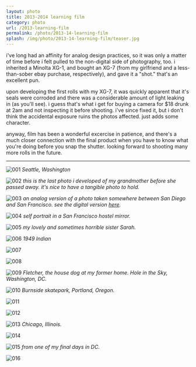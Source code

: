```yaml
---
layout: photo
title: 2013-2014 learning film
category: photo
url: /2013-learning-film
permalink: /photo/2013-14-learning-film
splash: /img/photo/2013-14-learning-film/teaser.jpg
---
```


i've long had an affinity for analog design practices, so it was only a matter of time before i felt pulled to the non-digital side of photography, too. i inherited a Minolta XG-1, and bought an XG-7 (from my girlfriend and a less-than-sober ebay purchase, respectively), and gave it a "shot." that's an excellent pun.

upon developing the first rolls with my XG-7, it was quickly apparent that it's seals were corroded and there was a considerable amount of light leaking in (as you'll see). i guess that's what i get for buying a camera for $18 drunk at 2am and not inspecting it before shooting. i've since fixed it, but i don't think the accidental exposure ruins the photos affected. just adds some character. 

anyway, film has been a wonderful excercise in patience, and there's a much closer connection with the final product when you have to know what you're doing before you snap the shutter. looking forward to shooting many more rolls in the future. 

---

![001](../../img/photo/2013-14-learning-film/001.jpg)
_Seattle, Washington_

![002](../../img/photo/2013-14-learning-film/002.jpg)
_this is the last photo i developed of my grandmother before she passed away. it's nice to have a tangible photo to hold._

![003](../../img/photo/2013-14-learning-film/003.jpg)
_an analog version of a photo taken somewhere between San Diego and San Francisco. see the digital version [here](http://ryantroyford.com/photo/2013-west-coast/)._

![004](../../img/photo/2013-14-learning-film/004.jpg)
_self portrait in a San Francisco hostel mirror._

![005](../../img/photo/2013-14-learning-film/005.jpg)
_my lovely and sometimes horrible sister Sarah._

![006](../../img/photo/2013-14-learning-film/006.jpg)
_1949 Indian_

![007](../../img/photo/2013-14-learning-film/007.jpg)

![008](../../img/photo/2013-14-learning-film/008.jpg)

![009](../../img/photo/2013-14-learning-film/009.jpg)
_Fletcher, the house dog at my former home. Hole in the Sky, Washington, DC._

![010](../../img/photo/2013-14-learning-film/010.jpg)
_Burnside skatepark, Portland, Oregon._

![011](../../img/photo/2013-14-learning-film/011.jpg)

![012](../../img/photo/2013-14-learning-film/012.jpg)

![013](../../img/photo/2013-14-learning-film/013.jpg)
_Chicago, Illinois._

![014](../../img/photo/2013-14-learning-film/014.jpg)

![015](../../img/photo/2013-14-learning-film/015.jpg)
_from one of my final days in DC._

![016](../../img/photo/2013-14-learning-film/016.jpg)


